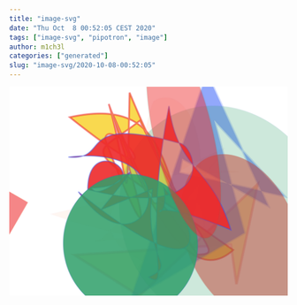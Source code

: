 ```yaml
---
title: "image-svg"
date: "Thu Oct  8 00:52:05 CEST 2020"
tags: ["image-svg", "pipotron", "image"]
author: m1ch3l
categories: ["generated"]
slug: "image-svg/2020-10-08-00:52:05"
---
```


![](image.svg)
